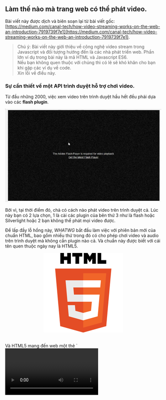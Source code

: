 ## Làm thế nào mà trang web có thể phát video.

Bài viết này được dịch và biên soạn lại từ bài viết gốc: [https://medium.com/canal-tech/how-video-streaming-works-on-the-web-an-introduction-7919739f7e1](https://medium.com/canal-tech/how-video-streaming-works-on-the-web-an-introduction-7919739f7e1).

> Chú ý: Bài viết này giới thiệu về công nghệ video stream trong Javascript và đối tượng hướng đến là các nhà phát triển web. Phần lớn ví dụ trong bài này là mã HTML và Javascript ES6. <br>
> Nếu bạn không quen thuộc với chúng thì có lẽ sẽ khó khăn cho bạn khi gặp các ví dụ về code. <br>
> Xin lỗi về điều này.
### Sự cần thiết về một API trình duyệt hỗ trợ chơi video.
Từ đầu những 2000, việc xem video trên trình duyệt hầu hết đều phải dựa vào các **flash plugin**.
<p align="center"><img src="pic/Image_1.png"></p>

Bởi vì, tại thời điểm đó, chả có cách nào phát video trên trình duyệt cả. Lúc này bạn có 2 lựa chọn, 1 là cài các plugin của bên thứ 3 như là flash hoặc Silverlight hoặc 2 bạn không thể phát mọi video được.

Để lấp đầy lỗ hổng này, *WHATWG* bắt đầu làm việc với phiên bản mới của chuẩn HTML, bao gồm nhiều thứ trong đó có cho phép chơi video và audio trên trình duyệt mà không cần plugin nào cả. Và chuẩn này được biết với cái tên quen thuộc ngày nay là HTML5. 
 <p align="center"><img src="pic/Image_2.png"></p><br>
Và HTML5 mang đến web một thẻ `<video>`. Thẻ mới này cho phép bạn nhúng trực tiếp link video vào HTML và phát nó ngay trên trình duyệt. 

Cái này có vẻ hay ho, nhưng nó chưa tốt bằng flash. Có vài vấn đề sau:
* Khi bạn xem video youtube bạn có thể chọn nhiều chất lượng video khác nhau. Tải video trước khi xem.
* Với live streaming, trông có vẻ khó khăn để thực hiện nó.
*  Khi xem phim trên Netflix bạn có thể chọn ngôn ngữ cho âm thanh mà bạn thích, nhưng chỉ với thẻ video trên thì chưa đủ.

Nhưng rất may mắn, ngày nay các trình duyệt đều hỗ trợ các API để phát video, đều nhờ vào các đặc tả kĩ thuật mà HTML5 mang đến cho chúng ta. Bài viết này sẽ đi chi tiết làm thế nào mà các trang web ngày nay làm những điều trên.
### Thẻ video.
Như đã nói ở phần trước, rất dễ để nhúng một video vào HTML. Sau đây là ví dụ:
```
<html>
  <head>
    <meta charset="UTF-8">
    <title>My Video</title>
  </head>
  <body>
    <video id="myVideo" src="some_video.mp4" width="1280px" height="720px" />
  </body>
</html>
```
Với đoạn code trên bạn có thể phát video ngay trên trình duyệt đã hỗ trợ HTML5 và codec tương ứng. Trông nó sẽ như thế này:
 <p align="center"><img src="pic/Image_3.png"></p>

Thẻ video này cũng hỗ trợ vài API như *play, pause, seek* hoặc *change* để thay đổi tốc độ khi phát video.
Những API được truy cập trực tiếp thông qua JS.
```
var myVideo = document.getElementById("myVideo");

//pause the video
myVideo.pause()

// seek to 10 seconds
myVideo.currentTime = 10;
```
Tuy nhiên, hầu hết các video chúng ta thấy trên web hiện nay có hành vi phức tạp hơn nhiều so với những gì này có thể cho phép. Ví dụ, chuyển đổi chất lượng video và cho phép phát trực tiếp (live streaming).
<p align="center"><img src="pic/Image_4.png"></p>

Thật ra các web này vẫn có thẻ video trong mã HTML, nhưng thay vì thiết đặt đường dẫn tập tin video trong thuộc tính *src*, họ lại sử dụng các web API mạnh mẽ hơn như là **Media Source Extensions**.
### Media Source Extensions ?
**Media Source Extensions (MSE)** là một đặc tả kĩ thuật của W3C mà các trình duyệt này nay triển khai. Tức là trình duyệt cung cấp các API này cho chúng ta sử dụng, nhưng tuân theo đặc tả kĩ thuật mà W3C cung cấp. 

Các API này cho phép ta triển khai các tác vụ phức tạp liên quan đến media nhờ sự hỗ trợ của JS và HTML. 

Media Source Extensions dịch ra mở rộng nguồn đa phương tiện, đa phương tiện là video, audio, image, ... Đồng thời cung cấp đối tượng **MediaSource** cho JS để quản lý những nguồn này.
 <p align="center"><img src="pic/Image_5.png"></p>

Như đã đề cập trước đó, chúng ta vẫn dùng đến thẻ video nhưng thuộc tính *src* của thẻ này thay vì liên kết đến video thì nó lại được liên kết đến đối tượng **MediaSource**.

Làm sao mà thuộc tính *src* lại liên kết với đối tượng **MediaSource** được vì thuộc tính này cần cung cấp một URL mà, lạ nhỉ !

Để cho phép điều này W3C đã định nghĩa một phương thức tĩnh : `URL.createObjectURL`. API này cho phép tạo ra một URL, nhưng URL này không liên kết đến tài nguyên trực tuyến trên mạng mà lại liên kết trực tiếp đến một đối tượng trong JS ngay trên trình duyệt. Hay ho chưa!
Và đây là một ví dụ đơn giản:
```
const videoTag = document.getElementById("my-video");

// creating the MediaSource, just with the "new" keyword, and the URL for it
const myMediaSource = new MediaSource();
const url = URL.createObjectURL(myMediaSource);
// example: url = blob:http://localhost/a887d991-19c2-4268-a0f4-b6cbd71ec815

// attaching the MediaSource to the video tag
videoTag.src = url;
```
Vậy tới đây là đủ à? Chưa, chưa đủ đâu, bạn phải làm vài thứ nữa.
Đặc tả kĩ thuật của MSE chưa dừng ở đây, nó còn định nghĩa những khái niệm khác nữa, trong đó có **SourceBuffers**.
### Source Buffers
Dữ liệu media thật sự thì không được đẩy thẳng vào **MediaSource** mà nó được đẩy  vào **SourceBuffers** trước.<br>
Một MediaSource chứa một hoặc nhiều đối tượng media khác nhau.
Để đơn giản, chúng ta chỉ xét những kiểu đối tượng media sau:
* audio
* video 
* cả audio và video
> Trong thực tế kiểu (type) media được định nghĩa thông qua kiểu MIME (MIME type) của nó, cũng có khi bao gồm cả codec của media nữa. <br>
> Ví dụ cho dễ hiểu, ví dụ bạn có MIME type "video/mp4" và codec "avc1.4d4016" thì nó thuộc kiểu video định dạng mp4 với mã hóa (encode) AVC.

Tất cả các **SourceBuffers** đều được liên kết với một **MediaSource**, và mỗi cái sẽ được dùng để thêm dữ liệu vào trong thẻ video của HTML5 trực tiếp thông qua JS. 

Ví dụ, bạn có 2 nguồn dữ liệu một video, một audio, tương ứng mỗi cái là một SourceBuffer, được quản lý bởi MediaSource.
<p align="center"><img src="pic/Image_6.png"></p>

Tách biệt video và audio cho phép chúng ta dễ quản lý chúng phía server. Đồng thời cũng mang lại lợi ích sau này. Và đây là cách nó hoạt động:
```
// -- Create a MediaSource and attach it to the video (We already learned about that) --

const videoTag = document.getElementById("my-video");
const myMediaSource = new MediaSource();
const url = URL.createObjectURL(myMediaSource);
videoTag.src = url;

// 1. add source buffers

const audioSourceBuffer = myMediaSource
  .addSourceBuffer('audio/mp4; codecs="mp4a.40.2"');
const videoSourceBuffer = myMediaSource
  .addSourceBuffer('video/mp4; codecs="avc1.64001e"');

// 2. download and add our audio/video to the SourceBuffers

// for the audio SourceBuffer
fetch("http://server.com/audio.mp4").then(function(response) {
  // The data has to be a JavaScript ArrayBuffer
  return response.arrayBuffer();
}).then(function(audioData) {
  audioSourceBuffer.appendBuffer(audioData);
});

// the same for the video SourceBuffer
fetch("http://server.com/video.mp4").then(function(response) {
  // The data has to be a JavaScript ArrayBuffer
  return response.arrayBuffer();
}).then(function(videoData) {
  videoSourceBuffer.appendBuffer(videoData);
});
```
Và bây giờ, thì chúng ta có thể tự thêm dữ liệu video và audio động vào thẻ video, mà không còn phải cứng nhắc như trước nữa.
 
Tìm hiểu thêm về video và audio. Như các ví dụ trên đề cập thì định dạng được sử dụng là MP4.<br>
MP4 là một định dạng thùng chứa (container format), nó chứa dữ liệu đa phương tiện, đồng thời chứa siêu dữ liệu (metadata) như là, thời gian bắt đầu, độ dài ra của video chẳng hạn.<br>

 Đặc tả kĩ thuật MSE không bắt buộc một định dạng cụ thể nào, mà định đạng đó phải được trình duyệt hiểu (hỗ trợ) thì mới sử dụng được. Về dữ liệu video thì có 2 định dạng phổ biến là MP4 và WEBM được hỗ trợ bởi hầu hết trình duyệt.
### Media Segments
Vẫn còn nhiều câu hỏi chưa được trả lời ở đây:
* Có phải chúng ta phải đợi dữ liệu được tải về hết, rồi mới đẩy nó vào SourceBuffer thì sau đó mới xem được nó ?
* Làm sao để chuyển chất lượng video hay đổi ngôn ngữ audio ?
* Làm sao để phát video trực tiếp khi mà dữ liệu media vẫn chưa hoàn thành ?

Trong ví dụ từ bài trước, chúng ta đã có một tập tin đại diện cho âm thanh và một tập tin đại diện cho video. Điều này có thể là đủ đối với trường hợp sử dụng thực sự đơn giản, nhưng không đủ nếu bạn muốn sự phức tạp hơn được cung cấp bởi hầu hết các trang web trực tuyến (đổi ngôn ngữ, chuyển chất lượng, phát trực tuyến, ...).

Điều gì thật sự xảy ra trong các trình phát video tiên tiến, đó là dữ liệu video và audio được chia thành nhiều phân đoạn (segments). Những phân đoạn này có kích thước khác nhau, nhưng thường có thời lượng từ 2 đến 10 giây.
<p align="center"><img src="pic/Image_7.png"></p>

Và bây giờ thay vì đẩy một đống dữ liệu media và chờ nó tải xong thì bạn chỉ cần đẩy từng mảnh dữ liệu một vào SourceBuffers là có thể phát được video rồi.

Sau đây là ví dụ đơn giản:
```
// ... (definition of the MediaSource and its SourceBuffers)

/**
 * Fetch a video or an audio segment, and returns it as an ArrayBuffer, in a
 * Promise.
 * @param {string} url
 * @returns {Promise.<ArrayBuffer>}
 */
function fetchSegment(url) {
  return fetch(url).then(function(response) {
    return response.arrayBuffer();
  });
}

// fetching audio segments one after another (notice the URLs)
fetchSegment("http://server.com/audio/segment0.mp4")
  .then(function(audioSegment0) {
    audioSourceBuffer.appendBuffer(audioSegment0);
  })

  .then(function() {
    return fetchSegment("http://server.com/audio/segment1.mp4");
  })
  .then(function(audioSegment1) {
    audioSourceBuffer.appendBuffer(audioSegment1);
  })

  .then(function() {
    return fetchSegment("http://server.com/audio/segment2.mp4");
  })
  .then(function(audioSegment2) {
    audioSourceBuffer.appendBuffer(audioSegment2);
  })

  // ...

// same thing for video segments
fetchSegment("http://server.com/video/segment0.mp4")
  .then(function(videoSegment0) {
    videoSourceBuffer.appendBuffer(videoSegment0);
  });

// ...
```
Điều này có nghĩa là ở trên server phải có những tập tin phân đoạn. Và với ví dụ trên thì server sẽ có những tập tin sau:
```
./audio/
  ├── segment0.mp4
  ├── segment1.mp4
  └── segment2.mp4
./video/
  └── segment0.mp4
```
> Nếu web server có hỗ trợ HTTP Header Range thì chúng ta cũng không cần chia nhiều tập tin như trên mà chỉ cần một tập tin mỗi loại thôi cũng được.

Thông thường chỉ cần mảnh đầu tiên của dữ liệu media là có thể phát được video rồi, không cần phải chờ tải hết các mảnh.<br>

Để thấy được các mảnh media được tải xuống như thế nào, bạn có mở **Chrome dev tool** hoặc **Firefox dev tool** lên chuyển sang thẻ **Network**, và mở một video youtube chẳng hạn bạn sẽ thấy nó được tải như thế nào.<br>
Ví dụ nè:
<p align="center"><img src="pic/Image_8.png"></p>

### Adaptive Streaming
Nhiều trình phát video có tính năng tự chuyển đổi chất lượng. Việc chuyển đổi chất lượng dựa vào chất lượng mạng (tốc độ mạng), hoặc dựa vào hành vi của người dùng.

Cái này được gọi là Adaptive Streaming (dịch nôm na là dòng dữ liệu thích nghi).<br>
Ví dụ cho dễ hiểu nè:<br>
<p align="center"><img src="pic/Image_9.png"></p>

Vậy làm sao để làm được điều này.

Ở trên máy chủ, chúng ta chia dữ liệu media thành nhiều phân đoạn, với nhiều chất lượng khác nhau. Ví dụ, máy chủ chúng ta sẽ có các tập tin sau:
```
./audio/
  ├── ./128kbps/
  |     ├── segment0.mp4
  |     ├── segment1.mp4
  |     └── segment2.mp4
  └── ./320kbps/
        ├── segment0.mp4
        ├── segment1.mp4
        └── segment2.mp4
./video/
  ├── ./240p/
  |     ├── segment0.mp4
  |     ├── segment1.mp4
  |     └── segment2.mp4
  └── ./720p/
        ├── segment0.mp4
        ├── segment1.mp4
        └── segment2.mp4
```
Trình phát media (media player) sẽ tự động chọn phân đoạn để tải về phụ thuộc vào chất lượng mạng hoặc điều kiện của CPU, hoặc người dùng tùy chỉnh.<br>
 Và sau đây là một ví dụ với mã JS:
```
/**
 * Push audio segment in the source buffer based on its number
 * and quality
 * @param {number} nb
 * @param {string} language
 * @param {string} wantedQuality
 * @returns {Promise}
 */
function pushAudioSegment(nb, wantedQuality) {
 // The url begins to be a little more complex here:
 const url = "http://my-server/audio/" +
 wantedQuality + "/segment" + nb + ".mp4");
return fetch(url)
 .then((response) => response.arrayBuffer());
 .then(function(arrayBuffer) {
 audioSourceBuffer.appendBuffer(arrayBuffer);
 });
}

/**
 * Translate an estimated bandwidth to the right audio
 * quality as defined on server-side.
 * @param {number} bandwidth
 * @returns {string}
 */
function fromBandwidthToQuality(bandwidth) {
 return bandwidth > 320e3 ? "320kpbs" : "128kbps";
}

// first estimate the bandwidth. Most often, this is based on
// the time it took to download the last segments
const bandwidth = estimateBandwidth();

const quality = fromBandwidthToQuality(bandwidth);

pushAudioSegment(0, quality)
 .then(() => pushAudioSegment(1, quality))
 .then(() => pushAudioSegment(2, quality));
```
Như bạn có thể thấy, chúng ta chả gặp phải vấn đề gì khi đặt các phân đoạn media khác nhau cùng với nhau. Trong bất kì trường hợp nào, tập tin containter (mp4, webm) chứa đủ thông tin cho phép quá trình xử lý diễn ra trơn tru.
### Chuyển đổi ngôn ngữ.
Với các trình phát video phức tạp hơn như Netfilx, Amazon Prime Video, ... Nó cho phép chuyển đổi ngôn ngữ âm thanh dựa vào các thiết lập của người dùng. <br>
<p align="center"><img src="pic/Image_10.png"></p>

Chắc tới đây bạn cũng biết phải làm gì rồi phải không.

Cũng giống adaptive streaming, chúng ta cũng phải chia nhiều phân đoạn cho nhiều loại ngôn ngữ khác nhau. Trên máy chủ sẽ như vầy:
```
./audio/
  ├── ./esperanto/
  |     ├── segment0.mp4
  |     ├── segment1.mp4
  |     └── segment2.mp4
  └── ./french/
        ├── segment0.mp4
        ├── segment1.mp4
        └── segment2.mp4
./video/
  ├── segment0.mp4
  ├── segment1.mp4
  └── segment2.mp4
```
Sau đây là một ví dụ cho việc chuyển đổi ngôn ngữ âm thanh này:
```
/**
 * Push audio segment in the source buffer based on its number and language.
 * @param {number} nb
 * @param {string} language
 * @returns {Promise}
 */
function pushAudioSegment(nb, language) {
  // construct dynamically the URL of the segment
  // and push it to the SourceBuffer
  const url = "http://my-server/audio/" +
    language + "/segment" + nb + ".mp4"
  return fetch(url);
    .then((response) => response.arrayBuffer());
    .then(function(arrayBuffer) {
      audioSourceBuffer.appendBuffer(arrayBuffer);
    });
}

// recuperate in some way the user's language
const language = getUsersLanguage();

pushAudioSegment(0, language)
  .then(() => pushAudioSegment(1, language))
  .then(() => pushAudioSegment(2, language));
```
Để tránh việc trộn lẫn âm thanh của những ngôn ngữ khác nhau chúng ta phải làm "sạch" SourceBuffer trước khi nạp âm thanh mới vào.

SourceBuffer có cung cấp cho chúng ta phương thức **SourceBuffer.prototype.remove** để làm điều này.
```
// Loại bỏ nội dung audio từ giây 0 đến 40. Trước khi chuyển sang audio mới.
audioSourceBuffer.remove(0, 40);
```
Tổng kết lại, nếu bạn kết hợp cả adaptive stream và chuyển đổi đa ngôn ngữ, dữ liệu trên máy chủ sẽ được tổ chức như sau:
```
./audio/
  ├── ./esperanto/
  |     ├── ./128kbps/
  |     |     ├── segment0.mp4
  |     |     ├── segment1.mp4
  |     |     └── segment2.mp4
  |     └── ./320kbps/
  |           ├── segment0.mp4
  |           ├── segment1.mp4
  |           └── segment2.mp4
  └── 
./french/
        ├── ./128kbps/
        |     ├── segment0.mp4
        |     ├── segment1.mp4
        |     └── segment2.mp4
        └── ./320kbps/
              ├── segment0.mp4
              ├── segment1.mp4
              └── segment2.mp4
./video/
  ├── ./240p/
  |     ├── segment0.mp4
  |     ├── segment1.mp4
  |     └── segment2.mp4
  └── ./720p/
        ├── segment0.mp4
        ├── segment1.mp4
        └── segment2.mp4
```
Và mã JS trên trình duyệt sẽ phải quản lý chất lượng mạng và ngôn ngữ, nên nó sẽ trông như vầy: 
```
/**
 * Push audio segment in the source buffer based on its number, language and quality
 * @param {number} nb
 * @param {string} language
 * @param {string} wantedQuality
 * @returns {Promise}
 */
function pushAudioSegment(nb, language, wantedQuality) {
  // The url begins to be a little more complex here:
  const url = "http://my-server/audio/" +
    language + "/" + wantedQuality + "/segment" + nb + ".mp4");

  return fetch(url)
    .then((response) => response.arrayBuffer());
    .then(function(arrayBuffer) {
      audioSourceBuffer.appendBuffer(arrayBuffer);
    });
}

const bandwidth = estimateBandwidth();
const quality = fromBandwidthToQuality(bandwidth);
const language = getUsersLanguage();
pushAudioSegment(0, language, quality)
  .then(() => pushAudioSegment(1, language, quality))
  .then(() => pushAudioSegment(2, language, quality));
```
### Live Contens - Nội dung trực tuyến.
Phát video trực tuyến trên web bây giờ rất phổ biến (Facebook, Youtube live streaming, ...) và thực tế là video và audio của chúng ta cũng là những tập tin được phân mảnh.
<p align="center"><img src="pic/Image_11.png"></p>

Để giải thích làm thế nào nó hoạt động một cách đơn giản nhất, chúng ta sẽ xem xét một kênh Youtube vừa mới bắt đầu live streaming được 4 giây.

Sau khi ghi hình chúng ta sẽ có được một đoạn media (video+audio) dài, chúng ta sẽ chia đoạn media dài thành những đoạn nhỏ khoảng 2 giây. Và vì mới ghi hình được 4 giây nên trên máy chủ Youtube, chúng ta sẽ có:
* Một đoạn media bắt đầu từ giây 0 đến giây thứ 2, bao gồm 1 video + 1 audio.
* Đoạn media tiếp theo bắt đầu từ giây 2 đến giây thứ 4, lại bao gồm 1 video + 1 audio.
```
./audio/
  ├── segment0s.mp4
  └── segment2s.mp4
./video/
  ├── segment0s.mp4
  └── segment2s.mp4
``` 
Tại giây thứ 5, chúng ta chưa thể tạo ra đoạn media tiếp theo, nên trên máy chủ dữ liệu vẫn như cũ.<br>
Tại giây thứ 6, một đoạn media mới được tạo ra, bây giờ chúng ta có:
```
./audio/
  ├── segment0s.mp4
  ├── segment2s.mp4
  └── segment4s.mp4
./video/
  ├── segment0s.mp4
  ├── segment2s.mp4
  └── segment4s.mp4
```
Như chúng ta thấy bên trên, cứ sau mỗi 2 giây thì một phân đoạn media mới được tạo ra, nó không xuất hiện liên tục mà phải chờ một khoảng thời gian nhất định. 

Vậy tại trình duyệt web mà cụ thể là trong mã JS làm sao biết nội dung mới được tạo ra khi nào ?

Có lẽ chúng ta dùng một đồng hồ trên máy khách, bấm xem khi nào đủ 2 giây thì tạo request lên máy chủ lấy nội dung mới về. Chúng ta đặt tên phân đoạn theo một mẫu "segmentX.mp4", và X cứ tăng theo mỗi lần gọi (segment0.mp4, và 2 giây sau sẽ là segment1.mp4, ...).

Tuy nhiên, trong nhiều trường hợp, điều này có thể thiếu chính xác, cụ thể, như biến X ở trên có thể bị tràn số, hoặc có độ trễ tại máy chủ khi tạo ra phân đoạn media mới, hoặc máy chủ muốn xóa các phân đoạn cũ tiết kiệm không gian trống. Lúc này có thể request lên sẽ không được gì cả. 

 Tại máy khách, bạn muốn những phân đoạn media mới nhất ngay khi có thể mà vẫn tránh được việc request quá sớm khi mà phân đoạn mới chưa được tạo ra (có thể sẽ gặp phải lỗi HTTP 404).

Vấn đề này thường được giải quyết bằng cách dùng giao thức vận chuyển (transport protocol) đôi khi được gọi là giao thức truyền dẫn đa phương tiện (Streaming Media Protocol).
### Transport Protocols - Các giao thức truyền dẫn.
Giải thích các giao thức truyền dẫn khác nhau sẽ làm bài viết này quá dài. Chúng ta sẽ chỉ nói đến những khái niệm cốt lõi giống nhau: **Manifest** (bản kê khai).

Một **Manifest** là một tập tin mô tả các phân đoạn media hiện đang có trên máy chủ.
<p align="center"><img src="pic/Image_12.png"></p>
<center>Hình trên là ví dụ về nội dung của DASH Manifest, dựa trên XML.</center>

Với Mainifest bạn có thể mô tả hầu hết mọi thứ chúng ta đã tìm hiểu trong bài viết này:
* Ngôn ngữ âm thanh nào đang có trên máy chủ và đường dẫn đến chúng (URL).
* Chất lượng các video và audio có trên máy chủ.
* Những phân đoạn media hiện đang có trên máy chủ trong ngữ cảnh live streaming.

Các giao thức vận chuyển hiện đang được sử dụng phổ biến là:
* **DASH**. Được sử dụng bởi Youtube, Netflix, Amazon Prime Video, và nhiều tổ chức khác. **DASH manifest** được gọi là **Media Presentation Description (MPD)** và nó dựa trên XML.
* **HLS**. Được phát triển bởi Apple, được dùng bởi DailyMotion, Twitch.tv, và nhiều tổ chức khác. **HLS manifest** được gọi là **playlist** và có định dạng **m3u8** (với tập tin m3u playlist, mã hóa UTF-8).
* **Smooth Streaming**. Được phát triển bởi Microsoft và dùng bởi Microsoft và MyCanal. Manifest của nó được gọi là manifest (^.^) và dựa trên XML.
### Trình phát video trên web mã nguồn mở.
Có rất nhiều trình phát video trên thế giới. Sau đây là các trình phát video mã nguồn mở:
* [rx-player](https://github.com/canalplus/rx-player): Có thể chơi cả nội dung DASH và Smooth Streaming. Được viết bằng TypeScript. 
* [dash.js](https://github.com/Dash-Industry-Forum/dash.js/): Phát được nội dung DASH, hỗ trợ nhiều tính năng của DASH. Được viết bởi DASH Industry Forum.
* [hls.js](https://github.com/video-dev/hls.js/): Tất nhiên là chơi được nội dung HLS rồi. Có mặt trong các sản phẩm của các ông lớn như Dailymontion, Twitter, VK, ...
* [shaka-player](https://github.com/google/shaka-player): Chơi được DASH và HLS. Được bảo trì bởi GOOOOGLE.
## Tổng kết.
###### Dù cho trình phát media (media player) có giao diện đẹp, tính năng khủng thì cốt lõi của nó vẫn là dựa trên MediaSource và SourceBuffers cả thôi (^_^). 

